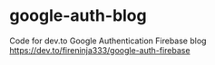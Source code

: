 # google-auth-blog
Code for dev.to Google Authentication Firebase blog
https://dev.to/fireninja333/google-auth-firebase
